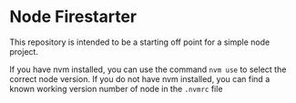 # Node Firestarter

This repository is intended to be a starting off point for a simple node project.

If you have nvm installed, you can use the command `nvm use` to select the correct node version.
If you do not have nvm installed, you can find a known working version number of node in the `.nvmrc` file


